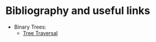# Bibliography and useful links
- Binary Trees: 
    - [Tree Traversal](https://en.wikipedia.org/wiki/Tree_traversal)

